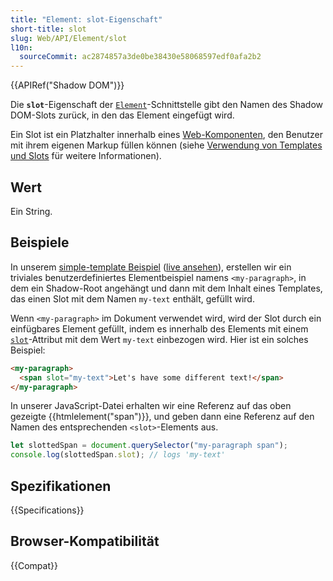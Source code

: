 ```yaml
---
title: "Element: slot-Eigenschaft"
short-title: slot
slug: Web/API/Element/slot
l10n:
  sourceCommit: ac2874857a3de0be38430e58068597edf0afa2b2
---
```


{{APIRef("Shadow DOM")}}

Die **`slot`**-Eigenschaft der [`Element`](/de/docs/Web/API/Element)-Schnittstelle gibt den Namen des Shadow DOM-Slots zurück, in den das Element eingefügt wird.

Ein Slot ist ein Platzhalter innerhalb eines [Web-Komponenten](/de/docs/Web/API/Web_components), den Benutzer mit ihrem eigenen Markup füllen können (siehe [Verwendung von Templates und Slots](/de/docs/Web/API/Web_components/Using_templates_and_slots) für weitere Informationen).

## Wert

Ein String.

## Beispiele

In unserem [simple-template Beispiel](https://github.com/mdn/web-components-examples/tree/main/simple-template) ([live ansehen](https://mdn.github.io/web-components-examples/simple-template/)), erstellen wir ein triviales benutzerdefiniertes Elementbeispiel namens `<my-paragraph>`, in dem ein Shadow-Root angehängt und dann mit dem Inhalt eines Templates, das einen Slot mit dem Namen `my-text` enthält, gefüllt wird.

Wenn `<my-paragraph>` im Dokument verwendet wird, wird der Slot durch ein einfügbares Element gefüllt, indem es innerhalb des Elements mit einem [`slot`](/de/docs/Web/HTML/Global_attributes/slot)-Attribut mit dem Wert `my-text` einbezogen wird. Hier ist ein solches Beispiel:

```html
<my-paragraph>
  <span slot="my-text">Let's have some different text!</span>
</my-paragraph>
```

In unserer JavaScript-Datei erhalten wir eine Referenz auf das oben gezeigte {{htmlelement("span")}}, und geben dann eine Referenz auf den Namen des entsprechenden `<slot>`-Elements aus.

```js
let slottedSpan = document.querySelector("my-paragraph span");
console.log(slottedSpan.slot); // logs 'my-text'
```

## Spezifikationen

{{Specifications}}

## Browser-Kompatibilität

{{Compat}}
